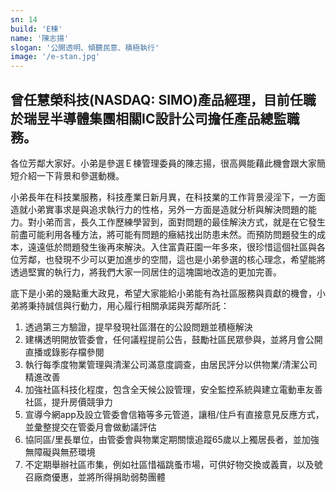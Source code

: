 ```yaml
---
sn: 14
build: 'E棟'
name: '陳志揚'
slogan: '公開透明、傾聽民意、積極執行'
image: '/e-stan.jpg'
---
```

## 曾任慧榮科技(NASDAQ: SIMO)產品經理，目前任職於瑞昱半導體集團相關IC設計公司擔任產品總監職務。

各位芳鄰大家好。小弟是參選Ｅ棟管理委員的陳志揚，很高興能藉此機會跟大家簡短介紹一下背景和參選動機。

小弟長年在科技業服務，科技產業日新月異，在科技業的工作背景浸淫下，一方面造就小弟實事求是與追求執行力的性格，另外一方面是造就分析與解決問題的能力。對小弟而言，長久工作歷練學習到，面對問題的最佳解決方式，就是在它發生前盡可能利用各種方法，將可能有問題的癥結找出防患未然。而預防問題發生的成本，遠遠低於問題發生後再來解決。入住富貴莊園一年多來，很珍惜這個社區與各位芳鄰，也發現不少可以更加進步的空間，這也是小弟參選的核心理念，希望能將透過堅實的執行力，將我們大家一同居住的這塊園地改造的更加完善。

底下是小弟的幾點重大政見，希望大家能給小弟能有為社區服務與貢獻的機會，小弟將秉持誠信與行動力，用心履行相關承諾與芳鄰所託：
1. 透過第三方驗證，提早發現社區潛在的公設問題並積極解決
2. 建構透明開放管委會，任何議程提前公告，鼓勵社區民眾參與，並將月會公開直播或錄影存檔參閱
3. 執行每季度物業管理與清潔公司滿意度調查，由居民評分以供物業/清潔公司精進改善
4. 加強社區科技化程度，包含全天候公設管理，安全監控系統與建立電動車友善社區，提升房價競爭力
5. 宣導今網app及設立管委會信箱等多元管道，讓租/住戶有直接意見反應方式，並彙整提交在管委月會做動議評估
6. 協同區/里長單位，由管委會與物業定期關懷追蹤65歲以上獨居長者，並加強無障礙與無菸環境
7. 不定期舉辦社區市集，例如社區惜福跳蚤市場，可供好物交換或義賣，以及號召廠商優惠，並將所得捐助弱勢團體